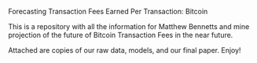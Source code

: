 Forecasting Transaction Fees Earned Per Transaction: Bitcoin


This is a repository with all the information for Matthew Bennetts and mine projection of the future of Bitcoin Transaction Fees in the near future.

Attached are copies of our raw data, models, and our final paper. Enjoy!

